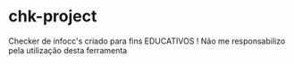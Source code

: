 # chk-project
Checker de infocc's criado para fins EDUCATIVOS ! Não me responsabilizo pela utilização desta ferramenta
